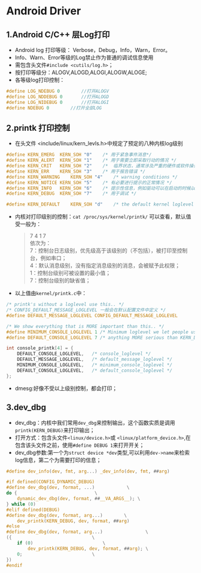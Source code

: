 # Android Driver
## 1.Android C/C++ 层Log打印
- Android log 打印等级： Verbose，Debug，Info，Warn，Error。
- Info、Warn、Error等级的Log禁止作为普通的调试信息使用
- 需包含头文件`#include <cutils/log.h>`；
- 按打印等级分：ALOGV,ALOGD,ALOGI,ALOGW,ALOGE;
- 各等级log打印控制：
```c
#define LOG_NDEBUG 0		//打开ALOGV
#define LOG_NDDEBUG 0 		//打开ALOGD
#define LOG_NIDEBUG 0		//打开ALOGI
#define NDEBUG 0		//打开全部LOG
```

## 2.printk 打印控制
- 在头文件 <include/linux/kern_levls.h>中规定了预定的八种内核log级别
```c
#define KERN_EMERG	KERN_SOH "0"	/* 用于紧急事件消息*/
#define KERN_ALERT	KERN_SOH "1"	/* 用于需要立即采取行动的情况 */
#define KERN_CRIT	KERN_SOH "2"	/*  临界状态，通常涉及严重的硬件或软件操作失败 */
#define KERN_ERR	KERN_SOH "3"	/* 用于报告错误 */
#define KERN_WARNING	KERN_SOH "4"	/* warning conditions */
#define KERN_NOTICE	KERN_SOH "5"	/* 有必要进行提示的正常情况 */
#define KERN_INFO	KERN_SOH "6"	/* 提示性信息，例如驱动可以在启动的时候以这个级别来打印找到的硬件信息 */
#define KERN_DEBUG	KERN_SOH "7"	/* 用于调试 */

#define KERN_DEFAULT	KERN_SOH "d"	/* the default kernel loglevel */

```
- 内核对打印级别的控制：`cat /proc/sys/kernel/printk/` 可以查看，默认值受一般为：
	> 7 4 1 7  
	> 依次为：  
	> 7：控制台日志级别，优先级高于该级别的（不包括），被打印至控制台，例如串口；  
	> 4：默认消息级别，没有指定消息级别的消息，会被赋予此权限；  
	> 1：控制台级别可被设置的最小值；  
	> 7：控制台级别的缺省值；
- 以上值由`kernel/printk.c`中：
```c
/* printk's without a loglevel use this.. */
/* CONFIG_DEFAULT_MESSAGE_LOGLEVEL 一般会在默认配置文件中定义 */
#define DEFAULT_MESSAGE_LOGLEVEL CONFIG_DEFAULT_MESSAGE_LOGLEVEL 

/* We show everything that is MORE important than this.. */
#define MINIMUM_CONSOLE_LOGLEVEL 1 /* Minimum loglevel we let people use */
#define DEFAULT_CONSOLE_LOGLEVEL 7 /* anything MORE serious than KERN_DEBUG */

int console_printk[4] = {
	DEFAULT_CONSOLE_LOGLEVEL,	/* console_loglevel */
	DEFAULT_MESSAGE_LOGLEVEL,	/* default_message_loglevel */
	MINIMUM_CONSOLE_LOGLEVEL,	/* minimum_console_loglevel */
	DEFAULT_CONSOLE_LOGLEVEL,	/* default_console_loglevel */
};
```
- dmesg:好像不受以上级别控制，都会打印；
## 3.dev_dbg
- dev_dbg：内核中我们常用`dev_dbg`来控制输出，这个函数实质是调用 `printk(KERN_DEBUG)`来打印输出； 
- 打开方式：包含头文件`<linux/device.h>`或 `<linux/platform_device.h>`,在包含该头文件之前，使用`#define DEBUG 1`来打开开关；
- dev_dbg参数:第一个为`struct device *dev`类型,可以利用`dev->name`来检索log信息，第二个为需要打印的信息；
```c
#define dev_info(dev, fmt, arg...) _dev_info(dev, fmt, ##arg)

#if defined(CONFIG_DYNAMIC_DEBUG)
#define dev_dbg(dev, format, ...)		     \
do {						     \
	dynamic_dev_dbg(dev, format, ##__VA_ARGS__); \
} while (0)
#elif defined(DEBUG)
#define dev_dbg(dev, format, arg...)		\
	dev_printk(KERN_DEBUG, dev, format, ##arg)
#else
#define dev_dbg(dev, format, arg...)				\
({								\
	if (0)							\
		dev_printk(KERN_DEBUG, dev, format, ##arg);	\
	0;							\
})
#endif
```